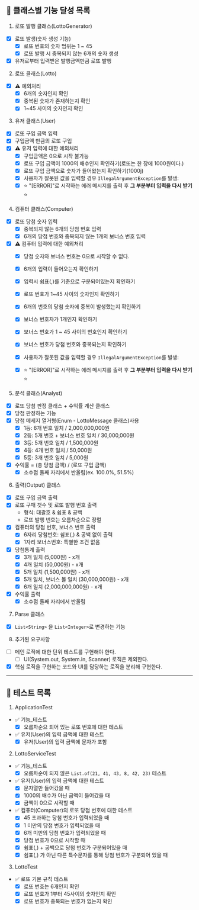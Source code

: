 ## 🌟 클래스별 기능 달성 목록

1. 로또 발행 클래스(LottoGenerator)
- [x] 로또 발생(숫자 생성 기능)
  - [x] 로또 번호의 숫자 범위는 1 ~ 45
  - [x] 로또 발행 시 중복되지 않는 6개의 숫자 생성
- [x] 유저로부터 입력받은 발행금액만큼 로또 발행
  
2. 로또 클래스(Lotto)
- [x] ⚠️ 예외처리
  - [x] 6개의 숫자인지 확인
  - [x] 중복된 숫자가 존재하는지 확인
  - [x] 1~45 사이의 숫자인지 확인

3. 유저 클래스(User)
- [x] 로또 구입 금액 입력
- [x] 구입금액 만큼의 로또 구입
- [x] ⚠️ 유저 입력에 대한 예외처리
  - [x] 구입금액은 0으로 시작 불가능 
  - [x] 로또 구입 금액이 1000의 배수인지 확인하기(로또는 한 장에 1000원이다.) 
  - [x] 로또 구입 금액으로 숫자가 들어왔는지 확인하기(1000j)
  - [x] 사용자가 잘못된 값을 입력할 경우 `IllegalArgumentException`를 발생:
  - [x] ⭐️ "[ERROR]"로 시작하는 에러 메시지를 출력 후 **그 부분부터 입력을 다시 받기** ⭐️

4. 컴퓨터 클래스(Computer)
- [x] 로또 당첨 숫자 입력
  - [x] 중복되지 않는 6개의 당첨 번호 입력
  - [x] 6개의 당첨 번호와 중복되지 않는 1개의 보너스 번호 입력
- [x] ⚠️ 컴퓨터 입력에 대한 예외처리
  - [x] 당첨 숫자와 보너스 번호는 0으로 시작할 수 없다. 
  - [x] 6개의 입력이 들어오는지 확인하기
  - [x] 입력시 쉼표(,)를 기준으로 구분되어있는지 확인하기
  - [x] 로또 번호가 1~45 사이의 숫자인지 확인하기
  - [x] 6개의 번호의 당첨 숫자에 중복이 발생했는지 확인하기
  - [x] 보너스 번호자가 1개인지 확인하기
  - [x] 보너스 번호가 1 ~ 45 사이의 번호인지 확인하기
  - [x] 보너스 번호가 당첨 번호와 중복되는지 확인하기
  - [x] 사용자가 잘못된 값을 입력할 경우 `IllegalArgumentException`를 발생:
  - [x] ⭐️ "[ERROR]"로 시작하는 에러 메시지를 출력 후 **그 부분부터 입력을 다시 받기** ⭐️

  
5. 분석 클래스(Analyst)
- [x] 로또 당첨 판정 클래스 + 수익률 계산 클래스
- [x] 당첨 판정하는 기능
- [x] 당첨 메세지 열거형(Enum - LottoMessage 클래스)사용 
    - [x] 1등: 6개 번호 일치 / 2,000,000,000원
    - [x] 2등: 5개 번호 + 보너스 번호 일치 / 30,000,000원
    - [x] 3등: 5개 번호 일치 / 1,500,000원
    - [x] 4등: 4개 번호 일치 / 50,000원
    - [x] 5등: 3개 번호 일치 / 5,000원
- [x] 수익률 = (총 당첨 금액) / (로또 구입 금액)
  - [x] 소수점 둘째 자리에서 반올림(ex. 100.0%, 51.5%)

6. 출력(Output) 클래스
- [x] 로또 구입 금액 출력
- [x] 로또 구매 갯수 및 로또 발행 번호 출력
    - 형식: 대괄호 & 쉼표 & 공백
    - 로또 발행 번호는 오름차순으로 정렬
- [x] 컴퓨터의 당첨 번호, 보너스 번호 출력
  - [x] 6자리 당첨번호: 쉼표(,) & 공백 없이 출력
  - [x] 1자리 보너스번호: 특별한 조건 없음
- [x] 당첨통계 출력
  - [x] 3개 일치 (5,000원) - x개
  - [x] 4개 일치 (50,000원) - x개
  - [x] 5개 일치 (1,500,000원) - x개
  - [x] 5개 일치, 보너스 볼 일치 (30,000,000원) - x개
  - [x] 6개 일치 (2,000,000,000원) - x개
- [x] 수익률 출력
  - [x] 소수점 둘째 자리에서 반올림

7. Parse 클래스
- [x] `List<String>` 을 `List<Integer>`로 변경하는 기능

8. 추가된 요구사항
- [ ] 메인 로직에 대한 단위 테스트를 구현해야 한다.
  - [ ] UI(System.out, System.in, Scanner) 로직은 제외한다.
- [x] 핵심 로직을 구현하는 코드와 UI를 담당하는 로직을 분리해 구현한다.
---
## 🌟 테스트 목록
1. ApplicationTest
- ✅ 기능_테스트
  - [x] 오름차순으 되어 있는 로또 번호에 대한 테스트
- ✅ 유저(User)의 입력 금액에 대한 테스트
  - [x] 유저(User)의 입력 금액에 문자가 포함
  
2. LottoServiceTest
- ✅ 기능_테스트
  - [x] 오름차순이 되지 않은 `List.of(21, 41, 43, 8, 42, 23)` 테스트
- ✅ 유저(User)의 입력 금액에 대한 테스트
  - [x] 문자열만 들어갔을 때
  - [x] 1000의 배수가 아닌 금액이 들어갔을 때
  - [x] 금액이 0으로 시작할 때
- ✅ 컴퓨터(Computer)의 로또 당첨 번호에 대한 테스트
  - [x] 45 초과하는 당첨 번호가 입력되었을 때
  - [x] 1 미만의 당첨 번호가 입력되었을 때
  - [x] 6개 미만의 당첨 번호가 입력되었을 때
  - [x] 당첨 번호가 0으로 시작할 때
  - [x] 쉼표(,) + 공백으로 당첨 번호가 구분되어있을 때
  - [x] 쉼표(,) 가 아닌 다른 특수문자를 통해 당첨 번호가 구분되어 있을 때
  
3. LottoTest
- ✅ 로또 기본 규칙 테스트
  - [X] 로또 번호는 6개인지 확인
  - [x] 로또 번호가 1부터 45사이의 숫자인지 확인
  - [x] 로또 번호가 중복되는 번호가 없는지 확인
